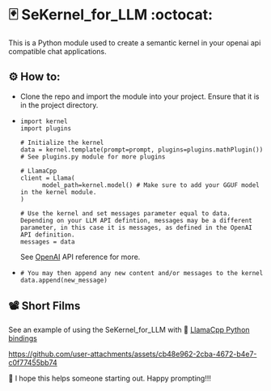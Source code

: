 # 🃏 SeKernel_for_LLM :octocat:
This is a Python module used to create a semantic kernel in your openai api compatible chat applications.

## ⚙️ How to:
- Clone the repo and import the module into your project. Ensure that it is in the project directory.
- ```
  import kernel
  import plugins

  # Initialize the kernel
  data = kernel.template(prompt=prompt, plugins=plugins.mathPlugin()) # See plugins.py module for more plugins

  # LlamaCpp
  client = Llama(
        model_path=kernel.model() # Make sure to add your GGUF model in the kernel module.
  )

  # Use the kernel and set messages parameter equal to data. Depending on your LLM API defintion, messages may be a different parameter, in this case it is messages, as defined in the OpenAI API definition.
  messages = data
  ```
  See [OpenAI](https://platform.openai.com/docs/api-reference/chat/create) API reference for more.
- ```
  # You may then append any new content and/or messages to the kernel
  data.append(new_message)
  ```
## 📽️ Short Films
See an example of using the SeKernel_for_LLM with 🦙 [LlamaCpp Python bindings](https://github.com/abetlen/llama-cpp-python)

https://github.com/user-attachments/assets/cb48e962-2cba-4672-b4e7-c0f77455bb74


🍾 I hope this helps someone starting out. Happy prompting!!!
